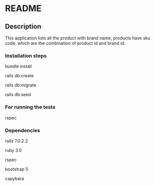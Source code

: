# README

## Description
This application lists all the product with brand name, products have sku code, which are the combination of product id and brand id.

### Installation steps 

bundle install 

rails db:create

rails db:migrate

rails db:seed

### For running the tests

rspec

### Dependencies

rails 7.0.2.2

ruby 3.0 

rspec

bootstrap 5

capybara